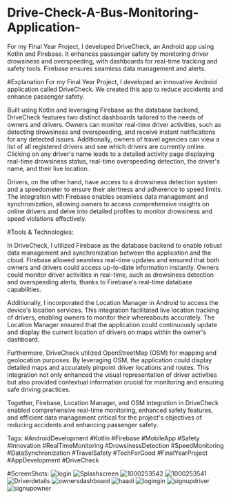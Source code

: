 # Drive-Check-A-Bus-Monitoring-Application-
 For my Final Year Project, I developed DriveCheck, an Android app using Kotlin and Firebase. It enhances passenger safety by monitoring driver drowsiness and overspeeding, with dashboards for real-time tracking and safety tools. Firebase ensures seamless data management and alerts.

 #Explanation
For my Final Year Project, I developed an innovative Android application called DriveCheck. We created this app to reduce accidents and enhance passenger safety.

Built using Kotlin and leveraging Firebase as the database backend, DriveCheck features two distinct dashboards tailored to the needs of owners and drivers. Owners can monitor real-time driver activities, such as detecting drowsiness and overspeeding, and receive instant notifications for any detected issues. Additionally, owners of travel agencies can view a list of all registered drivers and see which drivers are currently online. Clicking on any driver's name leads to a detailed activity page displaying real-time drowsiness status, real-time overspeeding detection, the driver's name, and their live location.

Drivers, on the other hand, have access to a drowsiness detection system and a speedometer to ensure their alertness and adherence to speed limits. The integration with Firebase enables seamless data management and synchronization, allowing owners to access comprehensive insights on online drivers and delve into detailed profiles to monitor drowsiness and speed violations effectively.

#Tools & Technologies:

In DriveCheck, I utilized Firebase as the database backend to enable robust data management and synchronization between the application and the cloud. Firebase allowed seamless real-time updates and ensured that both owners and drivers could access up-to-date information instantly. Owners could monitor driver activities in real-time, such as drowsiness detection and overspeeding alerts, thanks to Firebase's real-time database capabilities.

Additionally, I incorporated the Location Manager in Android to access the device's location services. This integration facilitated live location tracking of drivers, enabling owners to monitor their whereabouts accurately. The Location Manager ensured that the application could continuously update and display the current location of drivers on maps within the owner's dashboard.

Furthermore, DriveCheck utilized OpenStreetMap (OSM) for mapping and geolocation purposes. By leveraging OSM, the application could display detailed maps and accurately pinpoint driver locations and routes. This integration not only enhanced the visual representation of driver activities but also provided contextual information crucial for monitoring and ensuring safe driving practices.

Together, Firebase, Location Manager, and OSM integration in DriveCheck enabled comprehensive real-time monitoring, enhanced safety features, and efficient data management critical for the project's objectives of reducing accidents and enhancing passenger safety.

Tags: #AndroidDevelopment #Kotlin #Firebase #MobileApp #Safety #Innovation #RealTimeMonitoring #DrowsinessDetection #SpeedMonitoring #DataSynchronization #TravelSafety #TechForGood #FinalYearProject #AppDevelopment #DriveCheck

#ScreenShots:
![login](https://github.com/malikhadi09/Drive-Check-A-Bus-Monitoring-Application-/assets/92660593/62243142-9d3e-42ef-997f-8d4defe27ceb)
![Splashscreen](https://github.com/malikhadi09/Drive-Check-A-Bus-Monitoring-Application-/assets/92660593/308f6d40-a380-4fae-b485-d37514b5c9c8)
![1000253542](https://github.com/malikhadi09/Drive-Check-A-Bus-Monitoring-Application-/assets/92660593/d048879a-4b8e-4606-80aa-1350b16456b3)
![1000253541](https://github.com/malikhadi09/Drive-Check-A-Bus-Monitoring-Application-/assets/92660593/fde80c97-0af8-4002-a031-53b9f74b762d)
![Driverdetails](https://github.com/malikhadi09/Drive-Check-A-Bus-Monitoring-Application-/assets/92660593/501126a3-ca62-42aa-8984-d666479c4ebe)
![ownersdashboard](https://github.com/malikhadi09/Drive-Check-A-Bus-Monitoring-Application-/assets/92660593/82e97fad-25f7-4180-a9ce-aa92b37f9552)
![haadi](https://github.com/malikhadi09/Drive-Check-A-Bus-Monitoring-Application-/assets/92660593/e195cf2b-31f7-4877-9ddc-2b583010748d)
![logingin](https://github.com/malikhadi09/Drive-Check-A-Bus-Monitoring-Application-/assets/92660593/b927bad2-ee3a-45a9-bf26-d803861b855b)
![signupdriver](https://github.com/malikhadi09/Drive-Check-A-Bus-Monitoring-Application-/assets/92660593/fec194db-fae2-46a7-9ac2-7a1d2945e41b)
![signupowner](https://github.com/malikhadi09/Drive-Check-A-Bus-Monitoring-Application-/assets/92660593/471df14e-d4a7-4ddf-bd06-785b758347aa)
